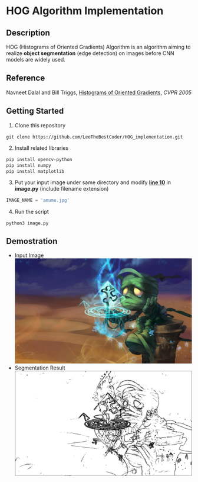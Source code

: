 # HOG Algorithm Implementation

## Description
HOG (Histograms of Oriented Gradients) Algorithm is an algorithm aiming to realize **object segmentation** (edge detection) on images before CNN models are widely used. 

## Reference
Navneet Dalal and Bill Triggs, [Histograms of Oriented Gradients](https://lear.inrialpes.fr/people/triggs/pubs/Dalal-cvpr05.pdf), *CVPR 2005*

## Getting Started
1. Clone this repository
```
git clone https://github.com/LeoTheBestCoder/HOG_implementation.git
```

2. Install related libraries
```
pip install opencv-python
pip install numpy
pip install matplotlib
```

3. Put your input image under same directory and modify [**line 10**](https://github.com/LeoTheBestCoder/HOG_implementation/blob/b33e8bdb7e9c07d361f420eb00dade209c5dec53/image.py#L10) in **image.py** (include filename extension)
``` python
IMAGE_NAME = 'amumu.jpg'
```

4. Run the script
```
python3 image.py
```


## Demostration
* Input Image
![](amumu.jpg)
* Segmentation Result
![](amumu_edge.jpg)